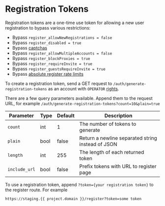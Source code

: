 # Registration Tokens

Registration tokens are a one-time use token for allowing a new user registration to bypass various restrictions:

-   Bypass `register_allowNewRegistrations = false`
-   Bypass `register_disabled = true`
-   Bypass [captchas](captcha.md)
-   Bypass `register_allowMultipleAccounts = false`
-   Bypass `register_blockProxies = true`
-   Bypass `register_requireInvite = true`
-   Bypass `register_guestsRequireInvite = true`
-   Bypass [absolute register rate limits](limits.md)

To create a registration token, send a GET request to `/auth/generate-registration-tokens` as an account with `OPERATOR` [rights](rights.md).

There are a few query parameters available. Append them to the request URL, for example `/auth/generate-registration-tokens?count=10&plain=true`

| Parameter     | Type | Default | Description                                       |
| ------------- | ---- | ------- | ------------------------------------------------- |
| `count`       | int  | 1       | The number of tokens to generate                  |
| `plain`       | bool | false   | Return a newline separated string instead of JSON |
| `length`      | int  | 255     | The length of each returned token                 |
| `include_url` | bool | false   | Prefix tokens with URL to register page           |

To use a registration token, append `?token={your registration token}` to the register route. For example

```
https://staging.{{ project.domain }}/register?token=some token
```
